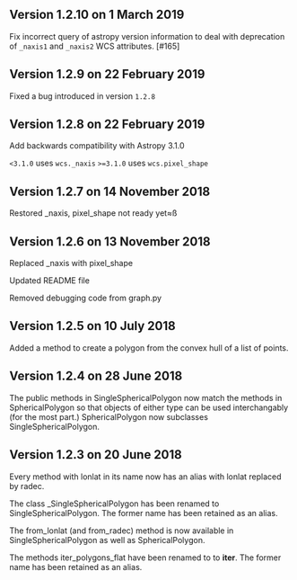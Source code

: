 ## Version 1.2.10 on 1 March 2019

Fix incorrect query of astropy version information to deal with
deprecation of ``_naxis1`` and ``_naxis2`` WCS attributes. [#165]


## Version 1.2.9 on 22 February 2019

Fixed a bug introduced in version ``1.2.8``


## Version 1.2.8 on 22 February 2019

Add backwards compatibility with Astropy 3.1.0

`<3.1.0` uses `wcs._naxis`
`>=3.1.0` uses `wcs.pixel_shape`


## Version 1.2.7 on 14 November 2018

Restored _naxis, pixel_shape not ready yet≈ß


## Version 1.2.6 on 13 November 2018

Replaced _naxis with pixel_shape

Updated README file

Removed debugging code from graph.py

## Version 1.2.5 on 10 July 2018

Added a method to create a polygon from the convex hull of a list
of points.

## Version 1.2.4 on 28 June 2018

The public methods in SingleSphericalPolygon now match the methods in
SphericalPolygon so that objects of either type can be used
interchangably (for the most part.) SphericalPolygon now subclasses
SingleSphericalPolygon.

## Version 1.2.3 on 20 June 2018

Every method with lonlat in its name now has an alias with lonlat
replaced by radec.

The class _SingleSphericalPolygon has been renamed to
SingleSphericalPolygon. The former name has been retained as an alias.

The from_lonlat (and from_radec) method is now available in
SingleSphericalPolygon as well as SphericalPolygon.

The methods iter_polygons_flat have been renamed to to __iter__. The
former name has been retained as an alias.
